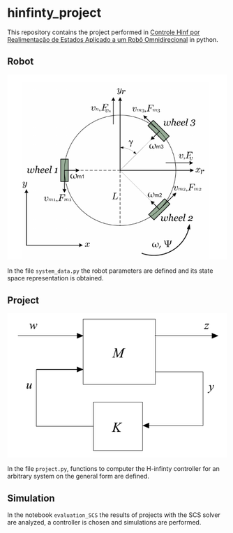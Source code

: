 # hinfinty_project
This repository contains the project performed in [Controle Hinf por Realimentação de Estados Aplicado a um Robô Omnidirecional](https://www.dropbox.com/s/hyhj96dbqk2cops/TFG_Cezar_Lemos.pdf?dl=0) in python.

## Robot

![Dynamic Diagram](https://raw.githubusercontent.com/czrcbl/hinfinity_project/master/figures/diagrama_dinamica_english.png  "Dynamic Diagram")

In the file `system_data.py` the robot parameters are defined and its state space representation is obtained.

## Project

![general_form](https://raw.githubusercontent.com/czrcbl/hinfinity_project/master/figures/forma_geral.png)

In the file `project.py`, functions to computer the H-infinty controller for an arbitrary system on the general form are defined.

## Simulation

In the notebook `evaluation_SCS` the results of projects with the SCS solver are analyzed, a controller is chosen and simulations are performed.

## 
